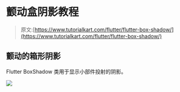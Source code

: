 # 颤动盒阴影教程

> 原文:[https://www.tutorialkart.com/flutter/flutter-box-shadow/](https://www.tutorialkart.com/flutter/flutter-box-shadow/)

## 颤动的箱形阴影

Flutter BoxShadow 类用于显示小部件投射的阴影。

[![](../Images/925da31b32d6bc3827932f6c8afb11bb.png)](https://www.tutorialkart.com/)